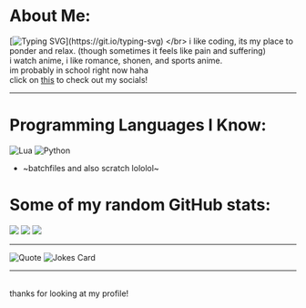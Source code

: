   

# About Me:
[![Typing SVG](https://readme-typing-svg.demolab.com?font=Fira+Code&duration=2500&pause=1000&color=1D72F7&width=435&lines=My+name+is+galaxtric158%2C;but+you+can+call+me+galax!)](https://git.io/typing-svg)
</br> i like coding, its my place to ponder and relax. (though sometimes it feels like pain and suffering)
</br> i watch anime, i like romance, shonen, and sports anime.
</br> im probably in school right now haha
<br> click on [this](https://guns.lol/galaxtric158) to check out my socials!



---

# Programming Languages I Know:
![Lua](https://img.shields.io/badge/lua-%232C2D72.svg?style=for-the-badge&logo=lua&logoColor=white) ![Python](https://img.shields.io/badge/python-3670A0?style=for-the-badge&logo=python&logoColor=ffdd54) 
- ~batchfiles and also scratch lololol~

# Some of my random GitHub stats:
![](https://github-readme-stats.vercel.app/api?username=galaxtric158&theme=transparent&hide_border=true&include_all_commits=true&count_private=true&show_icons=true&rank_icon=github)
![](https://nirzak-streak-stats.vercel.app/?user=galaxtric158&theme=transparent&hide_border=true)
![](https://github-readme-stats.vercel.app/api/top-langs/?username=galaxtric158&theme=transparent&hide_border=true&include_all_commits=true&count_private=true&layout=compact&langs_count=10)




---
![Quote](https://quotes-github-readme.vercel.app/api?type=horizontal&theme=algolia)
![Jokes Card](https://readme-jokes.vercel.app/api?theme=algolia&hideBorder)


---
</br> thanks for looking at my profile!

